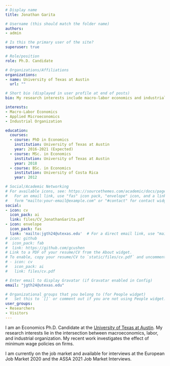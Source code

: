 ```yaml
---
# Display name
title: Jonathan Garita

# Username (this should match the folder name)
authors:
- admin

# Is this the primary user of the site?
superuser: true

# Role/position
role: Ph.D. Candidate

# Organizations/Affiliations
organizations:
- name: University of Texas at Austin
  url: ""

# Short bio (displayed in user profile at end of posts)
bio: My research interests include macro-labor economics and industrial organization

interests:
- Macro-Labor Economics
- Applied Microeconomics
- Industrial Organization

education:
  courses:
  - course: PhD in Economics
    institution: University of Texas at Austin
    year: 2016-2021 (Expected)
  - course: MSc. in Economics
    institution: University of Texas at Austin
    year: 2018
  - course: BSc. in Economics
    institution: University of Costa Rica
    year: 2012

# Social/Academic Networking
# For available icons, see: https://sourcethemes.com/academic/docs/page-builder/#icons
#   For an email link, use "fas" icon pack, "envelope" icon, and a link in the
#   form "mailto:your-email@example.com" or "#contact" for contact widget.
social:
- icon: cv
  icon_pack: ai
  link: files/CV_JonathanGarita.pdf
- icon: envelope
  icon_pack: fas
  link: 'mailto:jgth24@utexas.edu'  # For a direct email link, use "mailto:jgth24@utexas.edu".
# icon: github
#  icon_pack: fab
#  link: https://github.com/gcushen
# Link to a PDF of your resume/CV from the About widget.
# To enable, copy your resume/CV to `static/files/cv.pdf` and uncomment the lines below.
# - icon: cv
#   icon_pack: ai
#   link: files/cv.pdf

# Enter email to display Gravatar (if Gravatar enabled in Config)
email: "jgth24@utexas.edu"

# Organizational groups that you belong to (for People widget)
#   Set this to `[]` or comment out if you are not using People widget.
user_groups:
- Researchers
- Visitors
---
```


I am an Economics Ph.D. Candidate at the <a href="https://liberalarts.utexas.edu/economics/">University of Texas at Austin</a>. My research interests lie in the intersection between macroeconomics, labor, and industrial organization. My recent work investigates the effect of minimum wage policies on firms.

I am currently on the job market and available for interviews at the European Job Market 2020 and the ASSA 2021 Job Market Interviews.
